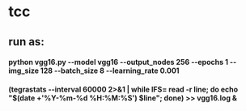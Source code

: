 # tcc

## **run as:**
#### python vgg16.py --model vgg16 --output_nodes 256 --epochs 1 --img_size 128 --batch_size 8 --learning_rate 0.001
#### (tegrastats --interval 60000 2>&1 | while IFS= read -r line; do echo "$(date +'%Y-%m-%d %H:%M:%S') $line"; done) >> vgg16.log &